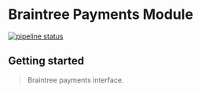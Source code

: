 # Braintree Payments Module

[![pipeline status](https://gitlab.com/WebEferen/braintree-payments/badges/master/pipeline.svg)](https://gitlab.com/WebEferen/braintree-payments/commits/master)

## Getting started

> Braintree payments interface.